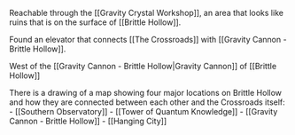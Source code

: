 Reachable through the [[Gravity Crystal Workshop]], an area that looks like ruins that is on the surface of [[Brittle Hollow]].

Found an elevator that connects [[The Crossroads]] with [[Gravity Cannon - Brittle Hollow]].

West of the [[Gravity Cannon - Brittle Hollow|Gravity Cannon]] of [[Brittle Hollow]]

There is a drawing of a map showing four major locations on Brittle Hollow and how they are connected between each other and the Crossroads itself:
	- [[Southern Observatory]]
	- [[Tower of Quantum Knowledge]]
	- [[Gravity Cannon - Brittle Hollow]]
	- [[Hanging City]]